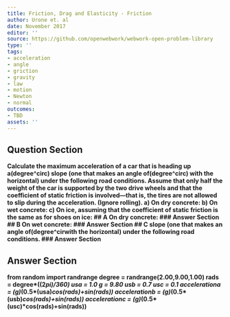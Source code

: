 ```yaml
---
title: Friction, Drag and Elasticity - Friction
author: Urone et. al
date: November 2017
editor: ''
source: https://github.com/openwebwork/webwork-open-problem-library
type: ''
tags:
- acceleration
- angle
- griction
- gravity
- law
- motion
- Newton
- normal
outcomes:
- TBD
assets: ''
---
```


## Question Section 

<b>
Calculate the maximum acceleration of a car that is heading up a(degree^circ) slope (one that makes an angle of(degree^circ) with the horizontal) under the following road conditions.
Assume that only half the weight of the car is supported by the two drive wheels and
that the coefficient of static friction is involved—that is, the tires are not allowed to
slip during the acceleration. (Ignore rolling).
a) On dry concrete:
b) On wet concrete:
c) On ice, assuming that the coefficient of static friction is the same as for shoes on ice:
## A
On dry concrete:
### Answer Section
## B
On wet concrete:
### Answer Section
## C
slope (one that makes an angle of(degree^cirwith the horizontal) under the following road conditions.
### Answer Section


## Answer Section

from random import randrange
degree = randrange(2.00,9.00,1.00)
rads = degree*((2*pi)/360)
usa = 1.0
g = 9.80
usb = 0.7
usc = 0.1
accelerationa = (g)*(0.5*(usa)*cos(rads)+sin(rads))
accelerationb = (g)*(0.5*(usb)*cos(rads)+sin(rads))
accelerationc = (g)*(0.5*(usc)*cos(rads)+sin(rads))